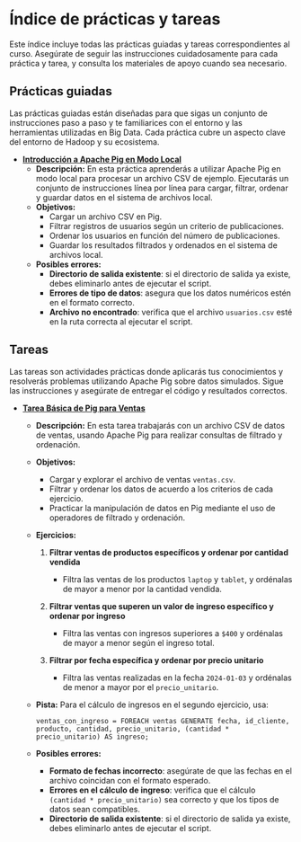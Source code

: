 # Índice de prácticas y tareas

Este índice incluye todas las prácticas guiadas y tareas correspondientes al curso. Asegúrate de seguir las instrucciones cuidadosamente para cada práctica y tarea, y consulta los materiales de apoyo cuando sea necesario.

## Prácticas guiadas

Las prácticas guiadas están diseñadas para que sigas un conjunto de instrucciones paso a paso y te familiarices con el entorno y las herramientas utilizadas en Big Data. Cada práctica cubre un aspecto clave del entorno de Hadoop y su ecosistema.

- [**Introducción a Apache Pig en Modo Local**](./pig/1_introduccion_apache_pig_local.md)
    - **Descripción:** En esta práctica aprenderás a utilizar Apache Pig en modo local para procesar un archivo CSV de ejemplo. Ejecutarás un conjunto de instrucciones línea por línea para cargar, filtrar, ordenar y guardar datos en el sistema de archivos local.
    - **Objetivos:**
        - Cargar un archivo CSV en Pig.
        - Filtrar registros de usuarios según un criterio de publicaciones.
        - Ordenar los usuarios en función del número de publicaciones.
        - Guardar los resultados filtrados y ordenados en el sistema de archivos local.
    - **Posibles errores:**
        - **Directorio de salida existente**: si el directorio de salida ya existe, debes eliminarlo antes de ejecutar el script.
        - **Errores de tipo de datos**: asegura que los datos numéricos estén en el formato correcto.
        - **Archivo no encontrado**: verifica que el archivo `usuarios.csv` esté en la ruta correcta al ejecutar el script.

## Tareas

Las tareas son actividades prácticas donde aplicarás tus conocimientos y resolverás problemas utilizando Apache Pig sobre datos simulados. Sigue las instrucciones y asegúrate de entregar el código y resultados correctos.

- [**Tarea Básica de Pig para Ventas**](./pig/2_ventas.md)
    - **Descripción:** En esta tarea trabajarás con un archivo CSV de datos de ventas, usando Apache Pig para realizar consultas de filtrado y ordenación.
    - **Objetivos:**
        - Cargar y explorar el archivo de ventas `ventas.csv`.
        - Filtrar y ordenar los datos de acuerdo a los criterios de cada ejercicio.
        - Practicar la manipulación de datos en Pig mediante el uso de operadores de filtrado y ordenación.
    - **Ejercicios:**
        1. **Filtrar ventas de productos específicos y ordenar por cantidad vendida**
           - Filtra las ventas de los productos `laptop` y `tablet`, y ordénalas de mayor a menor por la cantidad vendida.
        
        2. **Filtrar ventas que superen un valor de ingreso específico y ordenar por ingreso**
           - Filtra las ventas con ingresos superiores a `$400` y ordénalas de mayor a menor según el ingreso total.
        
        3. **Filtrar por fecha específica y ordenar por precio unitario**
           - Filtra las ventas realizadas en la fecha `2024-01-03` y ordénalas de menor a mayor por el `precio_unitario`.
        
    - **Pista:** Para el cálculo de ingresos en el segundo ejercicio, usa:
      ```pig
      ventas_con_ingreso = FOREACH ventas GENERATE fecha, id_cliente, producto, cantidad, precio_unitario, (cantidad * precio_unitario) AS ingreso;
      ```
    - **Posibles errores:**
        - **Formato de fechas incorrecto**: asegúrate de que las fechas en el archivo coincidan con el formato esperado.
        - **Errores en el cálculo de ingreso**: verifica que el cálculo `(cantidad * precio_unitario)` sea correcto y que los tipos de datos sean compatibles.
        - **Directorio de salida existente**: si el directorio de salida ya existe, debes eliminarlo antes de ejecutar el script.

